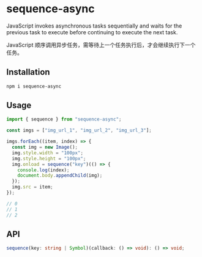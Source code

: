 # sequence-async

JavaScript invokes asynchronous tasks sequentially and waits for the previous task to execute before continuing to execute the next task.

JavaScript 顺序调用异步任务，需等待上一个任务执行后，才会继续执行下一个任务。

## Installation

```bash 
npm i sequence-async
```

## Usage

```javascript
import { sequence } from "sequence-async";

const imgs = ["img_url_1", "img_url_2", "img_url_3"];

imgs.forEach((item, index) => {
  const img = new Image();
  img.style.width = "100px";
  img.style.height = "100px";
  img.onload = sequence("key")(() => {
    console.log(index);
    document.body.appendChild(img);
  });
  img.src = item;
});

// 0
// 1
// 2
```

## API

```TypeScript
sequence(key: string | Symbol)(callback: () => void): () => void;
```
